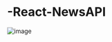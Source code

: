 # -React-NewsAPI

![image](https://user-images.githubusercontent.com/74912130/136007633-1f794b89-8b16-43d5-849e-dfba683b8876.png)
